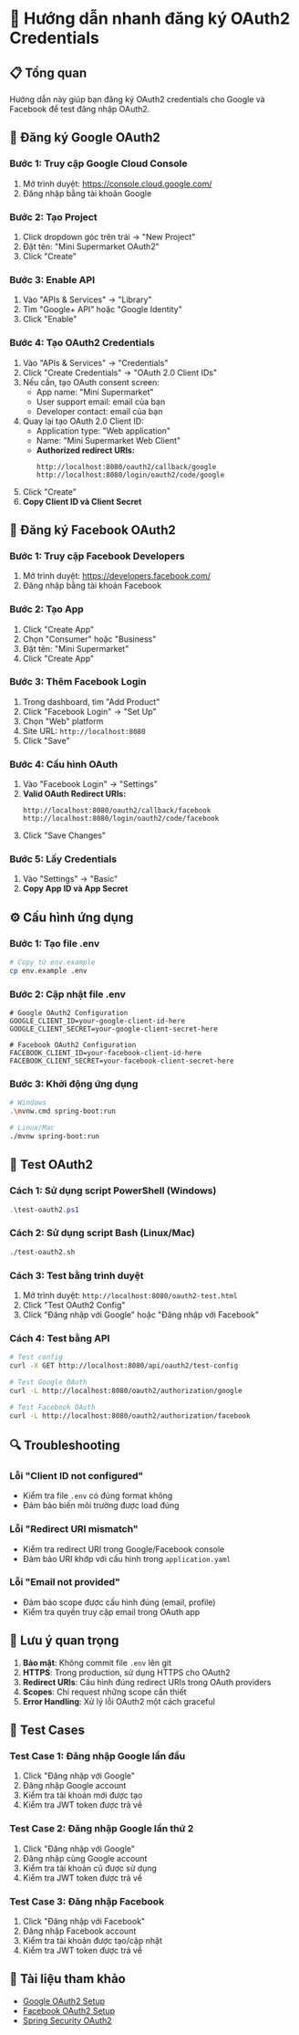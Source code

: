 # 🚀 Hướng dẫn nhanh đăng ký OAuth2 Credentials

## 📋 Tổng quan
Hướng dẫn này giúp bạn đăng ký OAuth2 credentials cho Google và Facebook để test đăng nhập OAuth2.

## 🔐 Đăng ký Google OAuth2

### Bước 1: Truy cập Google Cloud Console
1. Mở trình duyệt: https://console.cloud.google.com/
2. Đăng nhập bằng tài khoản Google

### Bước 2: Tạo Project
1. Click dropdown góc trên trái → "New Project"
2. Đặt tên: "Mini Supermarket OAuth2"
3. Click "Create"

### Bước 3: Enable API
1. Vào "APIs & Services" → "Library"
2. Tìm "Google+ API" hoặc "Google Identity"
3. Click "Enable"

### Bước 4: Tạo OAuth2 Credentials
1. Vào "APIs & Services" → "Credentials"
2. Click "Create Credentials" → "OAuth 2.0 Client IDs"
3. Nếu cần, tạo OAuth consent screen:
   - App name: "Mini Supermarket"
   - User support email: email của bạn
   - Developer contact: email của bạn
4. Quay lại tạo OAuth 2.0 Client ID:
   - Application type: "Web application"
   - Name: "Mini Supermarket Web Client"
   - **Authorized redirect URIs:**
     ```
     http://localhost:8080/oauth2/callback/google
     http://localhost:8080/login/oauth2/code/google
     ```
5. Click "Create"
6. **Copy Client ID và Client Secret**

## 📘 Đăng ký Facebook OAuth2

### Bước 1: Truy cập Facebook Developers
1. Mở trình duyệt: https://developers.facebook.com/
2. Đăng nhập bằng tài khoản Facebook

### Bước 2: Tạo App
1. Click "Create App"
2. Chọn "Consumer" hoặc "Business"
3. Đặt tên: "Mini Supermarket"
4. Click "Create App"

### Bước 3: Thêm Facebook Login
1. Trong dashboard, tìm "Add Product"
2. Click "Facebook Login" → "Set Up"
3. Chọn "Web" platform
4. Site URL: `http://localhost:8080`
5. Click "Save"

### Bước 4: Cấu hình OAuth
1. Vào "Facebook Login" → "Settings"
2. **Valid OAuth Redirect URIs:**
   ```
   http://localhost:8080/oauth2/callback/facebook
   http://localhost:8080/login/oauth2/code/facebook
   ```
3. Click "Save Changes"

### Bước 5: Lấy Credentials
1. Vào "Settings" → "Basic"
2. **Copy App ID và App Secret**

## ⚙️ Cấu hình ứng dụng

### Bước 1: Tạo file .env
```bash
# Copy từ env.example
cp env.example .env
```

### Bước 2: Cập nhật file .env
```env
# Google OAuth2 Configuration
GOOGLE_CLIENT_ID=your-google-client-id-here
GOOGLE_CLIENT_SECRET=your-google-client-secret-here

# Facebook OAuth2 Configuration
FACEBOOK_CLIENT_ID=your-facebook-client-id-here
FACEBOOK_CLIENT_SECRET=your-facebook-client-secret-here
```

### Bước 3: Khởi động ứng dụng
```bash
# Windows
.\mvnw.cmd spring-boot:run

# Linux/Mac
./mvnw spring-boot:run
```

## 🧪 Test OAuth2

### Cách 1: Sử dụng script PowerShell (Windows)
```powershell
.\test-oauth2.ps1
```

### Cách 2: Sử dụng script Bash (Linux/Mac)
```bash
./test-oauth2.sh
```

### Cách 3: Test bằng trình duyệt
1. Mở trình duyệt: `http://localhost:8080/oauth2-test.html`
2. Click "Test OAuth2 Config"
3. Click "Đăng nhập với Google" hoặc "Đăng nhập với Facebook"

### Cách 4: Test bằng API
```bash
# Test config
curl -X GET http://localhost:8080/api/oauth2/test-config

# Test Google OAuth
curl -L http://localhost:8080/oauth2/authorization/google

# Test Facebook OAuth
curl -L http://localhost:8080/oauth2/authorization/facebook
```

## 🔍 Troubleshooting

### Lỗi "Client ID not configured"
- Kiểm tra file `.env` có đúng format không
- Đảm bảo biến môi trường được load đúng

### Lỗi "Redirect URI mismatch"
- Kiểm tra redirect URI trong Google/Facebook console
- Đảm bảo URI khớp với cấu hình trong `application.yaml`

### Lỗi "Email not provided"
- Đảm bảo scope được cấu hình đúng (email, profile)
- Kiểm tra quyền truy cập email trong OAuth app

## 📝 Lưu ý quan trọng

1. **Bảo mật**: Không commit file `.env` lên git
2. **HTTPS**: Trong production, sử dụng HTTPS cho OAuth2
3. **Redirect URIs**: Cấu hình đúng redirect URIs trong OAuth providers
4. **Scopes**: Chỉ request những scope cần thiết
5. **Error Handling**: Xử lý lỗi OAuth2 một cách graceful

## 🎯 Test Cases

### Test Case 1: Đăng nhập Google lần đầu
1. Click "Đăng nhập với Google"
2. Đăng nhập Google account
3. Kiểm tra tài khoản mới được tạo
4. Kiểm tra JWT token được trả về

### Test Case 2: Đăng nhập Google lần thứ 2
1. Click "Đăng nhập với Google"
2. Đăng nhập cùng Google account
3. Kiểm tra tài khoản cũ được sử dụng
4. Kiểm tra JWT token được trả về

### Test Case 3: Đăng nhập Facebook
1. Click "Đăng nhập với Facebook"
2. Đăng nhập Facebook account
3. Kiểm tra tài khoản được tạo/cập nhật
4. Kiểm tra JWT token được trả về

## 🔗 Tài liệu tham khảo

- [Google OAuth2 Setup](https://developers.google.com/identity/protocols/oauth2)
- [Facebook OAuth2 Setup](https://developers.facebook.com/docs/facebook-login/)
- [Spring Security OAuth2](https://docs.spring.io/spring-security/reference/servlet/oauth2/index.html) 